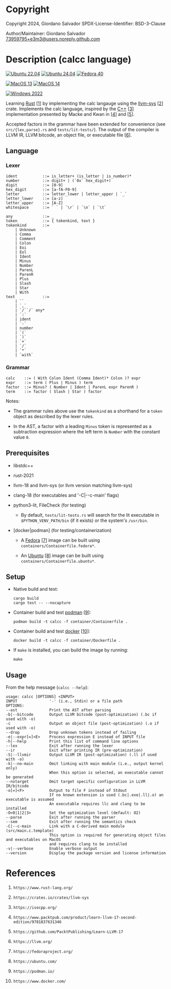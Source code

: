 #   Copyright

Copyright 2024, Giordano Salvador
SPDX-License-Identifier: BSD-3-Clause

Author/Maintainer:  Giordano Salvador <73959795+e3m3@users.noreply.github.com>


#   Description (calcc language)

[![Ubuntu 22.04](https://github.com/e3m3/calcc-rust/actions/workflows/ubuntu-2204.yaml/badge.svg?event=workflow_dispatch)](https://github.com/e3m3/calcc-rust/actions/workflows/ubuntu-2204.yaml)
[![Ubuntu 24.04](https://github.com/e3m3/calcc-rust/actions/workflows/ubuntu-2404.yaml/badge.svg?event=workflow_dispatch)](https://github.com/e3m3/calcc-rust/actions/workflows/ubuntu-2404.yaml)
[![Fedora 40](https://github.com/e3m3/calcc-rust/actions/workflows/fedora-40.yaml/badge.svg?event=workflow_dispatch)](https://github.com/e3m3/calcc-rust/actions/workflows/fedora-40.yaml)

[![MacOS 13](https://github.com/e3m3/calcc-rust/actions/workflows/macos-13.yaml/badge.svg?event=workflow_dispatch)](https://github.com/e3m3/calcc-rust/actions/workflows/macos-13.yaml)
[![MacOS 14](https://github.com/e3m3/calcc-rust/actions/workflows/macos-14.yaml/badge.svg?event=workflow_dispatch)](https://github.com/e3m3/calcc-rust/actions/workflows/macos-14.yaml)

[![Windows 2022](https://github.com/e3m3/calcc-rust/actions/workflows/windows-2022.yaml/badge.svg?event=workflow_dispatch)](https://github.com/e3m3/calcc-rust/actions/workflows/windows-2022.yaml)

Learning [Rust][1] [[1]] by implementing the calc langauge using the [llvm-sys][2] [[2]] crate.
Implements the calc language, inspired by the [C++][3] [[3]] implementation presented by
    Macke and Kwan in [[4]] and [[5]].

Accepted factors in the grammar have been extended for convenience (see `src/{lex,parse}.rs`
    and `tests/lit-tests/`).
The output of the compiler is LLVM IR, LLVM bitcode, an object file, or executable file [[6]].


##  Language

### Lexer

```text
ident           ::= is_letter+ (is_letter | is_number)*
number          ::= digit+ | (`0x` hex_digit+)
digit           ::= [0-9]
hex_digit       ::= [a-fA-F0-9]
letter          ::= letter_lower | letter_upper | `_`
letter_lower    ::= [a-z]
letter_upper    ::= [A-Z]
whitespace      ::= ` ` | `\r` | `\n` | `\t`

any             ::= _
token           ::= { tokenkind, text }
tokenkind       ::=
    | Unknown
    | Comma
    | Comment
    | Colon
    | Eoi
    | Eol
    | Ident
    | Minus
    | Number
    | ParenL
    | ParenR
    | Plus
    | Slash
    | Star
    | With
text            ::=
    | ``
    | `,`
    | `/``/` any*
    | `:`
    | ident
    | `-`
    | number
    | `(`
    | `)`
    | `+`
    | `/`
    | `*`
    | `with`
```

### Grammar

```text
calc    ::= ( With Colon Ident (Comma Ident)* Colon )? expr
expr    ::= term ( Plus | Minus ) term
factor  ::= Minus? ( Number | Ident | ParenL expr ParenR )
term    ::= factor ( Slash | Star ) factor
```

Notes:

*   The grammar rules above use the `tokenkind` as a shorthand for a `token` object as described
    by the lexer rules.

*   In the AST, a factor with a leading `Minus` token is represented as a subtraction expression
    where the left term is `Number` with the constant value `0`.


##  Prerequisites

*   libstdc++

*   rust-2021

*   llvm-18 and llvm-sys (or llvm version matching llvm-sys)

*   clang-18 (for executables and '-C|--c-main' flags)

*   python3-lit, FileCheck (for testing)

    *   By default, `tests/lit-tests.rs` will search for the lit executable in
        `$PYTHON_VENV_PATH/bin` (if it exists) or the system's `/usr/bin`.

*   [docker|podman] (for testing/containerization)

    *   A [Fedora][7] [[7]] image can be built using `containers/Containerfile.fedora*`.

    *   An [Ubuntu][8] [[8]] image can be built using `containers/Containerfile.ubuntu*`.


##  Setup

*   Native build and test:
    
    ```shell
    cargo build
    cargo test -- --nocapture
    ```

*   Container build and test [podman][9] [[9]]:

    ```shell
    podman build -t calcc -f container/Containerfile .
    ```

*   Container build and test [docker][10] [[10]]:

    ```shell
    docker build -t calcc -f container/Dockerfile .
    ```

*   If `make` is installed, you can build the image by running:

    ```shell
    make
    ```

##   Usage

From the help message (`calcc --help`):

```
usage: calcc [OPTIONS] <INPUT>
INPUT              '-' (i.e., Stdin) or a file path
OPTIONS:
--ast              Print the AST after parsing
-b|--bitcode       Output LLVM bitcode (post-optimization) (.bc if used with -o)
-c                 Output an object file (post-optimization) (.o if used with -o)
--drop             Drop unknown tokens instead of failing
-e|--expr[=]<E>    Process expression E instead of INPUT file
-h|--help          Print this list of command line options
--lex              Exit after running the lexer
--ir               Exit after printing IR (pre-optimization)
-S|--llvmir        Output LLVM IR (post-optimization) (.ll if used with -o)
-k|--no-main       Omit linking with main module (i.e., output kernel only)
                   When this option is selected, an executable cannot be generated
--notarget         Omit target specific configuration in LLVM IR/bitcode
-o[=]<F>           Output to file F instead of Stdout
                   If no known extension is used (.bc|.exe|.ll|.o) an executable is assumed
                   An executable requires llc and clang to be installed
-O<0|1|2|3>        Set the optimization level (default: O2)
--parse            Exit after running the parser
--sem              Exit after running the semantics check
-C|--c-main        Link with a C-derived main module (src/main.c.template)
                   This option is required for generating object files and executables on MacOS
                   and requires clang to be installed
-v|--verbose       Enable verbose output
--version          Display the package version and license information
```


#   References

[1]:    https://www.rust-lang.org/
[2]:    https://crates.io/crates/llvm-sys
[3]:    https://isocpp.org/
[4]:    https://www.packtpub.com/product/learn-llvm-17-second-edition/9781837631346
[5]:    https://github.com/PacktPublishing/Learn-LLVM-17
[6]:    https://llvm.org/
[7]:    https://fedoraproject.org/
[8]:    https://ubuntu.com/
[9]:    https://podman.io/
[10]:   https://www.docker.com/

1.  `https://www.rust-lang.org/`

1.  `https://crates.io/crates/llvm-sys`

1.  `https://isocpp.org/`

1.  `https://www.packtpub.com/product/learn-llvm-17-second-edition/9781837631346`

1.  `https://github.com/PacktPublishing/Learn-LLVM-17`

1.  `https://llvm.org/`

1.  `https://fedoraproject.org/`

1.  `https://ubuntu.com/`

1.  `https://podman.io/`

1.  `https://www.docker.com/`
